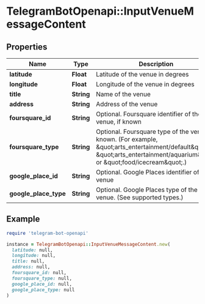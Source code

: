 # TelegramBotOpenapi::InputVenueMessageContent

## Properties

| Name | Type | Description | Notes |
| ---- | ---- | ----------- | ----- |
| **latitude** | **Float** | Latitude of the venue in degrees |  |
| **longitude** | **Float** | Longitude of the venue in degrees |  |
| **title** | **String** | Name of the venue |  |
| **address** | **String** | Address of the venue |  |
| **foursquare_id** | **String** | Optional. Foursquare identifier of the venue, if known | [optional] |
| **foursquare_type** | **String** | Optional. Foursquare type of the venue, if known. (For example, \&quot;arts_entertainment/default\&quot;, \&quot;arts_entertainment/aquarium\&quot; or \&quot;food/icecream\&quot;.) | [optional] |
| **google_place_id** | **String** | Optional. Google Places identifier of the venue | [optional] |
| **google_place_type** | **String** | Optional. Google Places type of the venue. (See supported types.) | [optional] |

## Example

```ruby
require 'telegram-bot-openapi'

instance = TelegramBotOpenapi::InputVenueMessageContent.new(
  latitude: null,
  longitude: null,
  title: null,
  address: null,
  foursquare_id: null,
  foursquare_type: null,
  google_place_id: null,
  google_place_type: null
)
```

